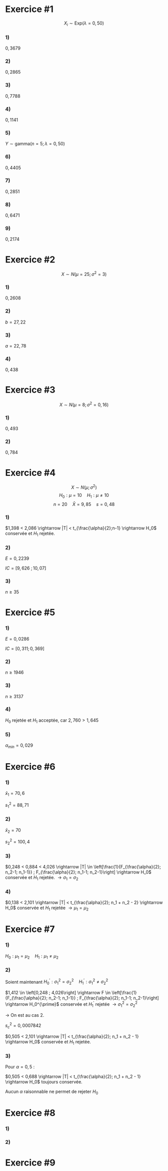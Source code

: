 # Exercice \#1
$$X_i \sim \text{Exp}(\lambda = 0,50)$$
### 1)
$0,3679$
### 2) 
$0,2865$
### 3) 
$0,7788$
### 4) 
$0,1141$
### 5) 
$Y \sim \text{gamma}(n = 5 ; \lambda = 0,50)$
### 6) 
$0,4405$
### 7) 
$0,2851$
### 8) 
$0,6471$
### 9) 
$0,2174$

# Exercice \#2
$$X \sim N(\mu = 25 ; \sigma^2 = 3)$$

### 1)
$0,2608$

### 2)
$b = 27,22$
### 3)
$a = 22,78$
### 4) 
$0,438$

# Exercice \#3
$$X \sim N(\mu = 8 ; \sigma^2 = 0,16)$$
### 1)
$0,493$
### 2)
$0,784$

# Exercice \#4
$$X \sim N(\mu ; \sigma^2)$$
$$H_0 : \mu = 10 \quad H_1 : \mu \neq 10$$
$$n = 20 \quad \bar{X} = 9,85 \quad s = 0,48$$
### 1)
$1,398 < 2,086 \rightarrow |T| < t_{\frac{\alpha}{2};n-1} \rightarrow H_0$ conservée et $H_1$ rejetée.
### 2)
$E = 0,2239$

$IC = \left[9,626 \ ; 10,07\right]$

### 3)
$n \geq 35$

# Exercice \#5
### 1)
$E = 0,0286$

$IC = \left[0,311 ; 0,369\right]$

### 2)
$n \geq 1946$

### 3)
$n \geq 3137$

### 4)
$H_0$ rejetée et $H_1$ acceptée, car $2,760 > 1,645$

### 5)
$\alpha_{min} = 0,029$

# Exercice \#6
### 1)
$\bar{x}_1 = 70,6$

$s_1^2 = 88,71$

### 2)
$\bar{x}_2 = 70$

$s_2^2 = 100,4$
### 3)
$0,248 < 0,884 < 4,026 \rightarrow |T| \in \left[\frac{1}{F_{\frac{\alpha}{2}; n_2-1; n_1-1}} ; F_{\frac{\alpha}{2}; n_1-1; n_2-1}\right] \rightarrow H_0$ conservée et $H_1$ rejetée. $\rightarrow \sigma_1 = \sigma_2$

### 4)
$0,138 < 2,101 \rightarrow |T| < t_{\frac{\alpha}{2}; n_1 + n_2 - 2} \rightarrow H_0$ conservée et $H_1$ rejetée $\rightarrow \mu_1 = \mu_2$

# Exercice \#7
### 1)
$H_0 : \mu_1 = \mu_2 \quad H_1 : \mu_1 \neq \mu_2$

### 2)
Soient maintenant $H_0^{\prime} : \sigma_1^2 = \sigma_2^2 \quad H_1^{\prime} : \sigma_1^2 \neq \sigma_2^2$

$1,412 \in \left[0,248 ; 4,026\right] \rightarrow F \in \left[\frac{1}{F_{\frac{\alpha}{2}; n_2-1; n_1-1}} ; F_{\frac{\alpha}{2}; n_1-1; n_2-1}\right] \rightarrow H_0^{\prime}$ conservée et $H_1^{\prime}$ rejetée $\rightarrow \sigma_1^2 = \sigma_2^2$

$\rightarrow$ On est au cas 2.

$s_c^2 = 0,0007842$

$0,505 < 2,101 \rightarrow |T| < t_{\frac{\alpha}{2}; n_1 + n_2 - 1} \rightarrow H_0$ conservée et $H_1$ rejetée.

### 3)
Pour $\alpha = 0,5$ :

$0,505 < 0,688 \rightarrow |T| < t_{\frac{\alpha}{2}; n_1 + n_2 - 1} \rightarrow H_0$ toujours conservée.

Aucun $\alpha$ raisonnable ne permet de rejeter $H_0$

# Exercice \#8
### 1)

### 2)

# Exercice \#9
